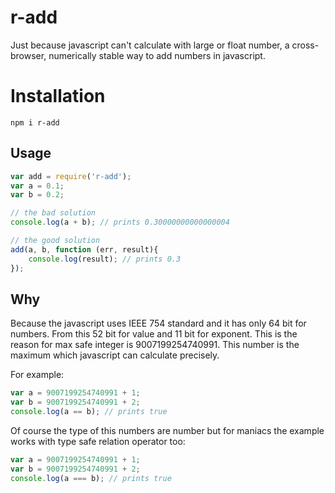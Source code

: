 # r-add
Just because javascript can't calculate with large or float number, a cross-browser, numerically stable way to add numbers in javascript.

# Installation
```
npm i r-add
```

## Usage
```javascript
var add = require('r-add');
var a = 0.1;
var b = 0.2;

// the bad solution
console.log(a + b); // prints 0.30000000000000004

// the good solution
add(a, b, function (err, result){
	console.log(result); // prints 0.3
});
```

## Why

Because the javascript uses IEEE 754 standard and it has only 64 bit for numbers. From this 52 bit for value and 11 bit for exponent. This is the reason for max safe integer is 9007199254740991. This number is the maximum which javascript can calculate precisely.

For example:

```javascript
var a = 9007199254740991 + 1;
var b = 9007199254740991 + 2;
console.log(a == b); // prints true
```


Of course the type of this numbers are number but for maniacs the example works with type safe relation operator too:

```javascript
var a = 9007199254740991 + 1;
var b = 9007199254740991 + 2;
console.log(a === b); // prints true
```
